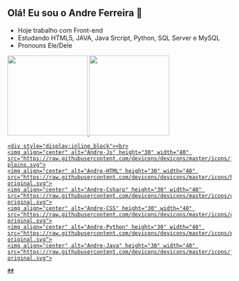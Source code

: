 ## Olá! Eu sou o Andre Ferreira 👋


- Hoje trabalho com Front-end
- Estudando HTML5, JAVA, Java Srcript, Python, SQL Server e MySQL
- Pronouns Ele/Dele

<div>
    <a href="https://github.com/andreferreirax">
    <img height="180em" src="https://github-readme-stats.vercel.app/api?username=andreferreirax&show_icons=true&theme=dark&include_all_commits=true&count_private=true"/>
    <img height="180em"src="https://github-readme-stats.vercel.app/api/top-langs/?username=andreferreirax&layout=compact&langs_count=16&theme=dark"/>
</div>
    
    <div style="display:inline_block"><br>
	<img align="center" alt="Andre-Js" height="30" width="40" src="https://raw.githubusercontent.com/devicons/devicons/master/icons/javascript/javasript-plains.svg">
	<img align="center" alt="Andre-HTML" height="30" width="40" src="https://raw.githubusercontent.com/devicons/devicons/master/icons/html5/html5-original.svg">
	<img align="center" alt="Andre-Csharp" height="30" width="40" src="https://raw.githubusercontent.com/devicons/devicons/master/icons/csharp/csharp-original.svg">
	<img align="center" alt="Andre-CSS" height="30" width="40" src="https://raw.githubusercontent.com/devicons/devicons/master/icons/css3/css3-original.svg">
	<img align="center" alt="Andre-Python" height="30" width="40" src="https://raw.githubusercontent.com/devicons/devicons/master/icons/python/python-original.svg">
	<img align="center" alt="Andre-Java" height="30" width="40" src="https://raw.githubusercontent.com/devicons/devicons/master/icons/java/java-original.svg">
</div>

	##
